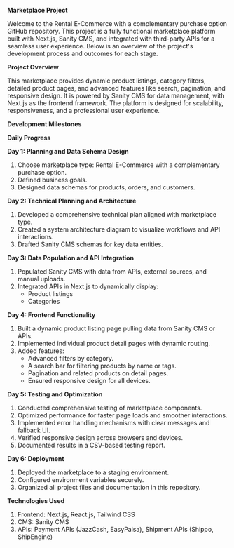 **Marketplace Project**

Welcome to the Rental E-Commerce with a complementary purchase option GitHub repository. This project is a fully functional marketplace platform built with Next.js, Sanity CMS, and integrated with third-party APIs for a seamless user experience. Below is an overview of the project's development process and outcomes for each stage.

**Project Overview**

This marketplace provides dynamic product listings, category filters, detailed product pages, and advanced features like search, pagination, and responsive design. It is powered by Sanity CMS for data management, with Next.js as the frontend framework. The platform is designed for scalability, responsiveness, and a professional user experience.

**Development Milestones**

**Daily Progress**

**Day 1: Planning and Data Schema Design**
1) Choose marketplace type: Rental E-Commerce with a complementary purchase option. 
2) Defined business goals.
3) Designed data schemas for products, orders, and customers.

**Day 2: Technical Planning and Architecture**
1) Developed a comprehensive technical plan aligned with marketplace type.
2) Created a system architecture diagram to visualize workflows and API interactions.
3) Drafted Sanity CMS schemas for key data entities.

**Day 3: Data Population and API Integration**
1) Populated Sanity CMS with data from APIs, external sources, and manual uploads.
2) Integrated APIs in Next.js to dynamically display:
    - Product listings
    - Categories

**Day 4: Frontend Functionality**
1) Built a dynamic product listing page pulling data from Sanity CMS or APIs.
2) Implemented individual product detail pages with dynamic routing.
3) Added features:
    - Advanced filters by category.
    - A search bar for filtering products by name or tags.
    - Pagination and related products on detail pages.
    - Ensured responsive design for all devices.

**Day 5: Testing and Optimization**
1) Conducted comprehensive testing of marketplace components.
2) Optimized performance for faster page loads and smoother interactions.
3) Implemented error handling mechanisms with clear messages and fallback UI.
4) Verified responsive design across browsers and devices.
5) Documented results in a CSV-based testing report.

**Day 6: Deployment**
1) Deployed the marketplace to a staging environment.
2) Configured environment variables securely.
3) Organized all project files and documentation in this repository.

**Technologies Used**
1) Frontend: Next.js, React.js, Tailwind CSS
2) CMS: Sanity CMS
3) APIs: Payment APIs (JazzCash, EasyPaisa), Shipment APIs (Shippo, ShipEngine)
